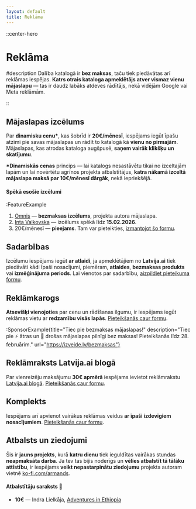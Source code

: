 ```yaml
---
layout: default
title: Reklāma
---
```


::center-hero

# Reklāma

#description
Dalība katalogā ir **bez maksas**, taču tiek piedāvātas arī reklāmas iespējas. **Katrs otrais kataloga apmeklētājs atver vismaz vienu mājaslapu** — tas ir daudz labāks atdeves rādītājs, nekā vidējām Google vai Meta reklāmām.

::

## Mājaslapas izcēlums

Par **dinamisku cenu\***, kas šobrīd ir **20€/mēnesī**, iespējams iegūt īpašu atzīmi pie savas mājaslapas un rādīt to katalogā kā **vienu no pirmajām**. Mājaslapas, kas atrodas kataloga augšpusē, **saņem vairāk klikšķu un skatījumu**.

**\*Dinamiskās cenas** princips — lai katalogs nesastāvētu tikai no izceltajām lapām un lai novērtētu agrīnos projekta atbalstītājus, **katra nākamā izceltā mājaslapa maksā par 10€/mēnesī dārgāk**, nekā iepriekšējā.

<section id="izcelumi"></section>

#### Spēkā esošie izcēlumi

:FeatureExample

1. [Omnis](/lapa/omnis) — **bezmaksas izcēlums**, projekta autora mājaslapa.
2. [Inta Valkovska](/lapa/esiba) — izcēlums spēkā līdz **15.02.2026**.
3. 20€/mēnesī — **pieejams**. Tam var pieteikties, [izmantojot šo formu](https://form.izveide.lv/reklama-latvija-ai-ELObTU).

## Sadarbības

Izcēlumu iespējams iegūt **ar atlaidi**, ja apmeklētājiem no **Latvija.ai** tiek piedāvāti kādi īpaši nosacījumi, piemēram, **atlaides**, **bezmaksas produkts** vai **izmēģinājuma periods**. Lai vienotos par sadarbību, [aizpildiet pieteikuma formu](https://form.izveide.lv/reklama-latvija-ai-ELObTU).

## Reklāmkarogs

**Atsevišķi vienojoties** par cenu un rādīšanas ilgumu, ir iespējams iegūt reklāmas vietu ar **redzamību visās lapās**. [Pieteikšanās caur formu](https://form.izveide.lv/reklama-latvija-ai-ELObTU).

:SponsorExample{title="Tiec pie bezmaksas mājaslapas!" description="Tiec pie ⚡ ātras un 🔐 drošas mājaslapas pilnīgi bez maksas! Pieteikšanās līdz 28. februārim." url="https://izveide.lv/bezmaksas"}

## Reklāmraksts Latvija.ai blogā

Par vienreizēju maksājumu **30€ apmērā** iespējams ievietot reklāmrakstu [Latvija.ai blogā](https://blog.latvija.ai). [Pieteikšanās caur formu](https://form.izveide.lv/reklama-latvija-ai-ELObTU).

## Komplekts

Iespējams arī apvienot vairākus reklāmas veidus **ar īpaši izdevīgiem nosacījumiem**. [Pieteikšanās caur formu](https://form.izveide.lv/reklama-latvija-ai-ELObTU).

## Atbalsts un ziedojumi

Šis ir **jauns projekts**, kurā **katru dienu** tiek ieguldītas vairākas stundas **neapmaksāta darba**. Ja tev tas bijis noderīgs un **vēlies atbalstīt tā tālāku attīstību**, ir iespējams **veikt nepastarpinātu ziedojumu** projekta autoram vietnē [ko-fi.com/armands](https://ko-fi.com/armands).

#### Atbalstītāju saraksts 🧡

- **10€** — Indra Lielkāja, [Adventures in Ethiopia](/lapa/adventuresinethiopia)
